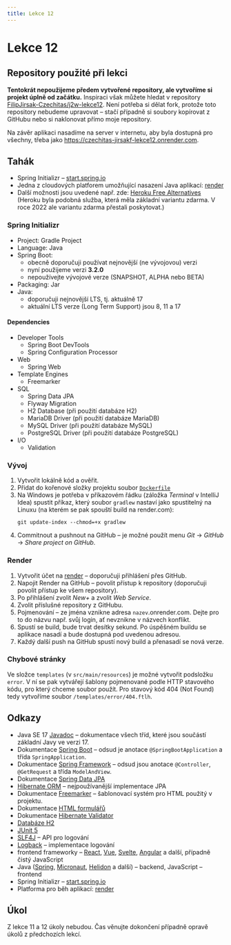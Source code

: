 ```yaml
---
title: Lekce 12
---
```


# Lekce 12

## Repository použité při lekci

**Tentokrát nepoužijeme předem vytvořené repository, ale vytvoříme si projekt úplně od začátku.** Inspiraci však můžete hledat v repository
[FilipJirsak-Czechitas/j2w-lekce12](https://github.com/FilipJirsak-Czechitas/j2w-lekce12).
Není potřeba si dělat fork, protože toto repository nebudeme upravovat – stačí případně si soubory kopírovat z GitHubu nebo si naklonovat přímo moje repository.

Na závěr aplikaci nasadíme na server v internetu, aby byla dostupná pro všechny, třeba jako https://czechitas-jirsakf-lekce12.onrender.com.

## Tahák
* Spring Initializr – [start.spring.io](https://start.spring.io)
* Jedna z cloudových platforem umožňující nasazení Java aplikací: [render](https://render.com)
* Další možnosti jsou uvedené např. zde: [Heroku Free Alternatives](https://github.com/Engagespot/heroku-free-alternatives) (Heroku byla podobná služba, která
  měla základní variantu zdarma. V roce 2022 ale variantu zdarma přestali poskytovat.)

### Spring Initializr
* Project: Gradle Project
* Language: Java
* Spring Boot:
  * obecně doporučuji používat nejnovější (ne vývojovou) verzi
  * nyní použijeme verzi **3.2.0**
  * nepoužívejte vývojové verze (SNAPSHOT, ALPHA nebo BETA)
* Packaging: Jar
* Java:
  * doporučuji nejnovější LTS, tj. aktuálně 17
  * aktuální LTS verze (Long Term Support) jsou 8, 11 a 17

#### Dependencies
* Developer Tools
  * Spring Boot DevTools
  * Spring Configuration Processor
* Web
  * Spring Web
* Template Engines
  * Freemarker
* SQL
  * Spring Data JPA
  * Flyway Migration
  * H2 Database (při použití databáze H2)
  * MariaDB Driver (při použití databáze MariaDB)
  * MySQL Driver (při použití databáze MySQL)
  * PostgreSQL Driver (při použití databáze PostgreSQL)
* I/O
  * Validation

### Vývoj
1. Vytvořit lokálně kód a ověřit.
1. Přidat do kořenové složky projektu soubor [`Dockerfile`](https://github.com/FilipJirsak-Czechitas/j2w-lekce12/blob/main/Dockerfile)
1. Na Windows je potřeba v příkazovém řádku (záložka *Terminal* v IntelliJ Idea) spustit příkaz, který soubor `gradlew` nastaví jako spustitelný na Linuxu (na kterém se pak spouští build na render.com):
   ```
   git update-index --chmod=+x gradlew
   ```
1. Commitnout a pushnout na GitHub – je možné použít menu *Git* → *GitHub* → *Share project on GitHub*.

### Render
1. Vytvořit účet na [render](https://render.com) – doporučuji přihlášení přes GitHub.
2. Napojit Render na GitHub – povolit přístup k repository (doporučuji povolit přístup ke všem repository).
2. Po přihlášení zvolit *New+* a zvolit *Web Service*.
3. Zvolit příslušné repository z GitHubu.
4. Pojmenování – ze jména vznikne adresa `nazev`.onrender.com. Dejte pro to do názvu např. svůj login, ať nevznikne v názvech konflikt.
5. Spustí se build, bude trvat desítky sekund. Po úspěšném buildu se aplikace nasadí a bude dostupná pod uvedenou adresou.
6. Každý další push na GitHub spustí nový build a přenasadí se nová verze.

### Chybové stránky
Ve složce `templates` (v `src/main/resources`) je možné vytvořit podsložku `error`. V ní se pak vytvářejí šablony pojmenované podle HTTP stavového kódu, pro který chceme soubor použít. Pro stavový kód 404 (Not Found) tedy vytvoříme soubor `/templates/error/404.ftlh`.

## Odkazy

* Java SE 17 [Javadoc](https://docs.oracle.com/en/java/javase/17/docs/api/java.base/) – dokumentace všech tříd, které jsou součástí základní Javy ve verzi 17.
* Dokumentace [Spring Boot](https://spring.io/projects/spring-boot#learn) – odsud je anotace `@SpringBootApplication` a třída `SpringApplication`.
* Dokumentace [Spring Framework](https://spring.io/projects/spring-framework#learn) – odsud jsou anotace `@Controller`, `@GetRequest` a třída `ModelAndView`.
* Dokumentace [Spring Data JPA](https://spring.io/projects/spring-data-jpa)
* [Hibernate ORM](https://hibernate.org/orm/) – nejpoužívanější implementace JPA
* Dokumentace [Freemarker](https://freemarker.apache.org/docs/) – šablonovací systém pro HTML použitý v projektu.
* Dokumentace [HTML formulářů](https://developer.mozilla.org/en-US/docs/Learn/Forms)
* Dokumentace [Hibernate Validator](https://hibernate.org/validator/documentation/)
* [Databáze H2](http://www.h2database.com/html/main.html)
* [JUnit 5](https://junit.org/junit5/)
* [SLF4J](http://www.slf4j.org) – API pro logování
* [Logback](http://logback.qos.ch) – implementace logování
* frontend frameworky – [React](https://reactjs.org/), [Vue](https://vuejs.org/), [Svelte](https://svelte.dev/), [Angular](https://angular.io) a další, případně čistý JavaScript
* Java ([Spring](https://spring.io), [Micronaut](https://micronaut.io), [Helidon](https://helidon.io/) a další) – backend, JavaScript – frontend
* Spring Initializr – [start.spring.io](https://start.spring.io)
* Platforma pro běh aplikací: [render](https://render.com)

## Úkol
Z lekce 11 a 12 úkoly nebudou. Čas věnujte dokončení případně opravě úkolů z předchozích lekcí.
